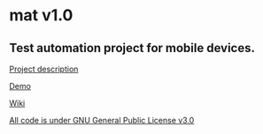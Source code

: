 # mat v1.0

## Test automation project for mobile devices.

[Project description](docs/_README_mat.pdf)

[Demo](docs/demo.mp4)

[Wiki](https://github.com/danrusu/mobileAutomation/wiki)

[All code is under GNU General Public License v3.0](LICENSE)
